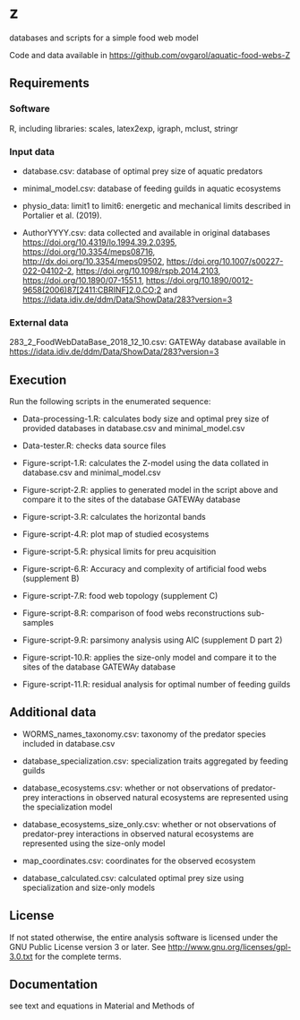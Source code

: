 # z
databases and scripts for a simple food web model

Code and data available in https://github.com/ovgarol/aquatic-food-webs-Z

## Requirements
### Software
  R, including libraries: scales, latex2exp, igraph, mclust, stringr

### Input data
  - database.csv: database of optimal prey size of aquatic predators
  
  - minimal_model.csv: database of feeding guilds in aquatic ecosystems

  - physio_data: limit1 to limit6: energetic and mechanical limits described in Portalier et al. (2019). 

  - AuthorYYYY.csv: data collected and available in original databases https://doi.org/10.4319/lo.1994.39.2.0395,  https://doi.org/10.3354/meps08716,  http://dx.doi.org/10.3354/meps09502, https://doi.org/10.1007/s00227-022-04102-2, https://doi.org/10.1098/rspb.2014.2103, https://doi.org/10.1890/07-1551.1, https://doi.org/10.1890/0012-9658(2006)87[2411:CBRINF]2.0.CO;2 and https://idata.idiv.de/ddm/Data/ShowData/283?version=3

### External data
  283_2_FoodWebDataBase_2018_12_10.csv: GATEWAy database available in https://idata.idiv.de/ddm/Data/ShowData/283?version=3

## Execution
Run the following scripts in the enumerated sequence:

- Data-processing-1.R: calculates body size and optimal prey size of provided databases in database.csv and minimal_model.csv 

- Data-tester.R: checks data source files

- Figure-script-1.R: calculates the Z-model using the data collated in database.csv and minimal_model.csv

- Figure-script-2.R: applies to generated model in the script above and compare it to the sites of the database GATEWAy database  

- Figure-script-3.R: calculates the horizontal bands

- Figure-script-4.R: plot map of studied ecosystems

- Figure-script-5.R: physical limits for preu acquisition

- Figure-script-6.R: Accuracy and complexity of artificial food webs (supplement B)

- Figure-script-7.R: food web topology (supplement C)

- Figure-script-8.R: comparison of food webs reconstructions sub-samples

- Figure-script-9.R: parsimony analysis using AIC (supplement D part 2)

- Figure-script-10.R: applies the size-only model and compare it to the sites of the database GATEWAy database  

- Figure-script-11.R: residual analysis for optimal number of feeding guilds


## Additional data
  - WORMS_names_taxonomy.csv: taxonomy of the predator species included in database.csv

  - database_specialization.csv: specialization traits aggregated by feeding guilds

  - database_ecosystems.csv: whether or not observations of predator-prey interactions in observed natural ecosystems are represented using the specialization model

  - database_ecosystems_size_only.csv: whether or not observations of predator-prey interactions in observed natural ecosystems are represented using the size-only model

  - map_coordinates.csv: coordinates for the observed ecosystem

  - database_calculated.csv: calculated optimal prey size using specialization and size-only models

## License
If not stated otherwise, the entire analysis software is licensed under
  the GNU Public License version 3 or later.
  See <http://www.gnu.org/licenses/gpl-3.0.txt> for the complete terms.

## Documentation
  see text and equations in Material and Methods of 

